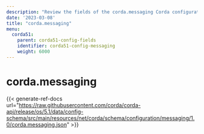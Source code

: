 ```yaml
---
description: "Review the fields of the corda.messaging Corda configuration section."
date: '2023-03-08'
title: "corda.messaging"
menu:
  corda51:
    parent: corda51-config-fields
    identifier: corda51-config-messaging
    weight: 6000
---
```

# corda.messaging

{{< generate-ref-docs url="https://raw.githubusercontent.com/corda/corda-api/release/os/5.1/data/config-schema/src/main/resources/net/corda/schema/configuration/messaging/1.0/corda.messaging.json" >}}